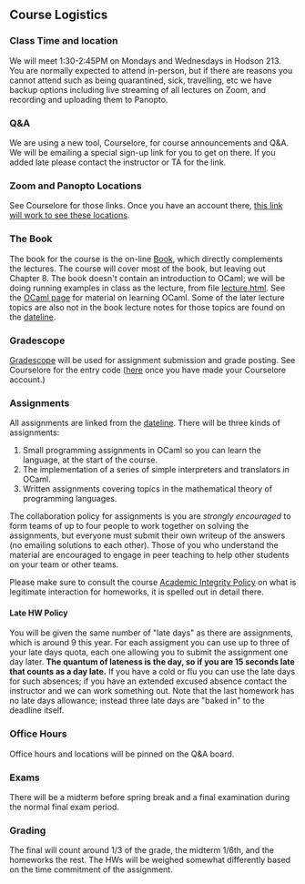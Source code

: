 ## Course Logistics

### Class Time and location

We will meet 1:30-2:45PM on Mondays and Wednesdays in Hodson 213.  You are normally expected to attend in-person, but if there are reasons you cannot attend such as being quarantined, sick, travelling, etc we have backup options including live streaming of all lectures on Zoom, and recording and uploading them to Panopto.

### Q&amp;A

We are using a new tool, Courselore, for course announcements and Q&amp;A. We will be emailing a special sign-up link for you to get on there.  If you added late please contact the instructor or TA for the link.

### Zoom and Panopto Locations

See Courselore for those links.  Once you have an account there, [this link will work to see these locations](https://courselore.org/courses/8986607496/conversations/1).

### The Book

The book for the course is the on-line [Book](book/index.html), which directly complements the lectures. The course will cover most of the book, but leaving out Chapter 8\. The book doesn't contain an introduction to OCaml; we will be doing running examples in class as the lecture, from file [lecture.html](ocaml/lecture.html). See the [OCaml page](ocaml) for material on learning OCaml. Some of the later lecture topics are also not in the book lecture notes for those topics are found on the [dateline](dateline.html).

### Gradescope

[Gradescope](https://gradescope.com) will be used for assignment submission and grade posting. See Courselore for the entry code ([here](https://courselore.org/courses/8986607496/conversations/1) once you have made your Courselore account.)

### Assignments

All assignments are linked from the [dateline](dateline.html). There will be three kinds of assignments:

1.  Small programming assignments in OCaml so you can learn the language, at the start of the course.
2.  The implementation of a series of simple interpreters and translators in OCaml.
3.  Written assignments covering topics in the mathematical theory of programming languages.

The collaboration policy for assignments is you are _strongly encouraged_ to form teams of up to four people to work together on solving the assignments, but everyone must submit their own writeup of the answers (no emailing solutions to each other). Those of you who understand the material are encouraged to engage in peer teaching to help other students on your team or other teams.

Please make sure to consult the course [Academic Integrity Policy](integrity.html) on what is legitimate interaction for homeworks, it is spelled out in detail there.

#### Late HW Policy

You will be given the same number of "late days" as there are assignments, which is around 9 this year. For each assigment you can use up to three of your late days quota, each one allowing you to submit the assignment one day later. **The quantum of lateness is the day, so if you are 15 seconds late that counts as a day late.** If you have a cold or flu you can use the late days for such absences; if you have an extended excused absence contact the instructor and we can work something out.  Note that the last homework has no late days allowance; instead three late days are "baked in" to the deadline itself.

### Office Hours

Office hours and locations will be pinned on the Q&amp;A board.

### Exams

There will be a midterm before spring break and a final examination during the normal final exam period.

### Grading

The final will count around 1/3 of the grade, the midterm 1/6th, and the homeworks the rest. The HWs will be weighed somewhat differently based on the time commitment of the assignment.